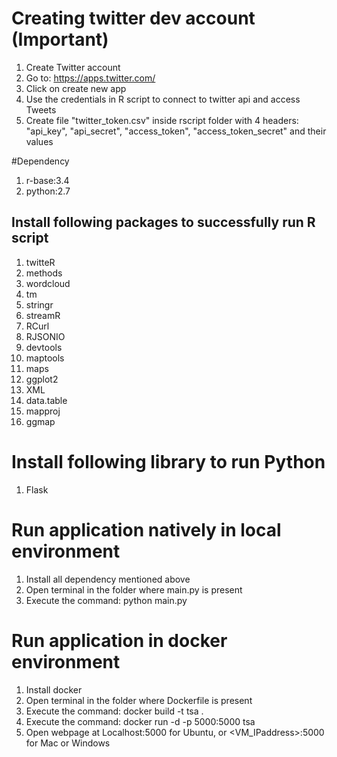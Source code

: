 # Creating twitter dev account (Important)
1. Create Twitter account
2. Go to:  https://apps.twitter.com/
3. Click on create new app
4. Use the credentials in R script to connect to twitter api and access Tweets
5. Create file "twitter_token.csv" inside rscript folder with 4 headers: "api_key", "api_secret", "access_token", "access_token_secret" and their values

#Dependency
1. r-base:3.4
2. python:2.7
## Install following packages to successfully run R script 
1. twitteR 
2. methods
3. wordcloud
4. tm
5. stringr
6. streamR
7. RCurl
8. RJSONIO
9. devtools
10. maptools
11. maps
12. ggplot2
13. XML
14. data.table
15. mapproj
16. ggmap

# Install following library to run Python
1. Flask

# Run application natively in local environment
1. Install all dependency mentioned above
2. Open terminal in the folder where main.py is present
3. Execute the command: python main.py 

# Run application in docker environment
1. Install docker
2. Open terminal in the folder where Dockerfile is present
3. Execute the command: docker build -t tsa .
4. Execute the command: docker run -d -p 5000:5000 tsa
5. Open webpage at Localhost:5000 for Ubuntu, or <VM_IPaddress>:5000 for Mac or Windows

